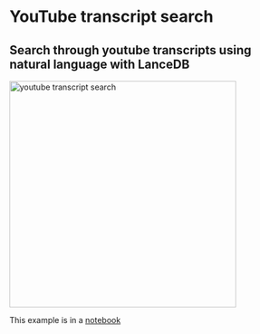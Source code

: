 # YouTube transcript search

## Search through youtube transcripts using natural language with LanceDB

<img id="splash" width="400" alt="youtube transcript search" src="https://user-images.githubusercontent.com/917119/236965568-def7394d-171c-45f2-939d-8edfeaadd88c.png">

This example is in a [notebook](https://github.com/lancedb/lancedb/blob/main/notebooks/youtube_transcript_search.ipynb)
